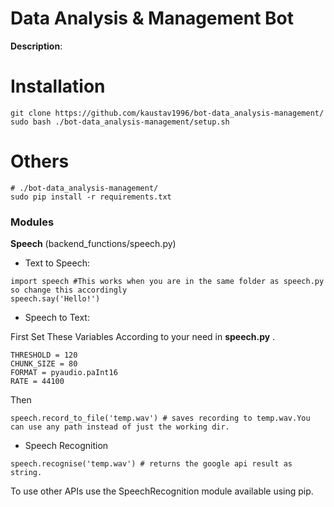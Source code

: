 # Data Analysis & Management Bot
**Description**:
# Installation
```
git clone https://github.com/kaustav1996/bot-data_analysis-management/
sudo bash ./bot-data_analysis-management/setup.sh
```

# Others

```
# ./bot-data_analysis-management/
sudo pip install -r requirements.txt
```
### Modules
**Speech** (backend_functions/speech.py)
* Text to Speech:

```
import speech #This works when you are in the same folder as speech.py so change this accordingly
speech.say('Hello!')
```

* Speech to Text:

First Set These Variables According to your need in **speech.py** .

```
THRESHOLD = 120
CHUNK_SIZE = 80
FORMAT = pyaudio.paInt16
RATE = 44100
```

Then

```
speech.record_to_file('temp.wav') # saves recording to temp.wav.You can use any path instead of just the working dir.
```
 * Speech Recognition
```
speech.recognise('temp.wav') # returns the google api result as string.
```

To use other APIs use the SpeechRecognition module available using pip.
